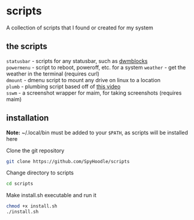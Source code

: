 # scripts
A collection of scripts that I found or created for my system

## the scripts
`statusbar` - scripts for any statusbar, such as [dwmblocks](https://github.com/SpyHoodle/dwmblocks)<br>
`powermenu` - script to reboot, poweroff, etc. for a system
`weather` - get the weather in the terminal (requires curl)<br>
`dmount` - dmenu script to mount any drive on linux to a location<br>
`plumb` - plumbing script based off of [this video](https://youtu.be/RlMxbQmMz_4)<br>
`sswm` - a screenshot wrapper for maim, for taking screenshots (requires maim)

## installation
**Note:** ~/.local/bin must be added to your `$PATH`, as scripts will be installed here

Clone the git repository
```sh
git clone https://github.com/SpyHoodle/scripts
```
Change directory to scripts
```sh
cd scripts
```
Make install.sh executable and run it
```sh
chmod +x install.sh
./install.sh
```
